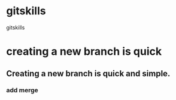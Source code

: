 # gitskills
gitskills
# creating a new branch is quick
## Creating a new branch is quick and simple.

### add merge
